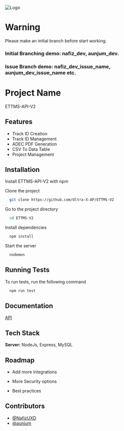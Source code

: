 
![Logo](https://sp-ao.shortpixel.ai/client/to_auto,q_glossy,ret_img,w_1920/https://www.uxd.co.jp/wp-content/uploads/2020/07/72ea58f3ccebb1dee0ebbe46790c9817-2.png)

# Warning

Please make an initial branch before start working.

### Initial Branching demo: nafiz_dev, aunjum_dev.

### Issue Branch demo: nafiz_dev_issue_name, aunjum_dev_issue_name etc.
# Project Name

ETTMS-API-V2




## Features

- Track ID Creation
- Track ID Management
- ADEC PDF Generation
- CSV To Data Table
- Project Management


## Installation

Install ETTMS-API-V2 with npm

Clone the project

```bash
  git clone https://github.com/Ultra-X-AP/ETTMS-V2
```

Go to the project directory

```bash
  cd ETTMS-V2
```

Install dependencies

```bash
  npm install
```

Start the server

```bash
  nodemon
```
    
## Running Tests

To run tests, run the following command

```bash
  npm run test
```


## Documentation

[API](https://linktodocumentation)


## Tech Stack
**Server:** NodeJs, Express, MySQL


## Roadmap

- Add more integrations

- More Security options

- Best practices


## Contributors

- [@NafizUXD](https://www.github.com/NafizUXD)
- [@aunjum](https://www.github.com/aunjum)


